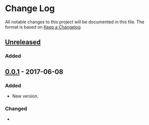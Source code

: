 # Change Log
All notable changes to this project will be documented in this file. The format is based on [Keep a Changelog](http://keepachangelog.com/).

## [Unreleased]
### Added

## [0.0.1] - 2017-06-08
### Added
- New version.

### Changed
- 

[Unreleased]: https://github.com/oneops/keywhiz-cli/compare/0.0.1...HEAD
[0.0.2]: https://github.com/oneops/keywhiz-cli/compare/0.0.1...0.0.2
[0.0.1]: https://github.com/oneops/keywhiz-cli/compare/0.0.1...0.0.1

[keywhiz]: https://github.com/square/keywhiz
[apidoc-url]: https://oneops.github.io/keywhiz-cli/










